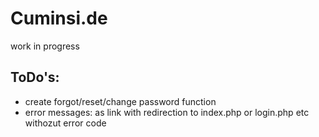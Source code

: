 ﻿# Cuminsi.de

work in progress

## ToDo's:

- create forgot/reset/change password function
- error messages: as link with redirection to index.php or login.php etc withozut error code